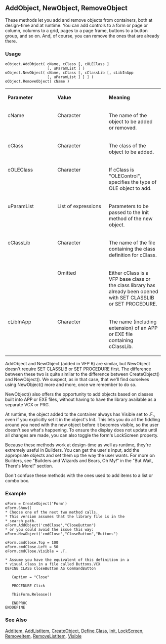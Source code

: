 ## AddObject, NewObject, RemoveObject

These methods let you add and remove objects from containers, both at design-time and at runtime. You can add controls to a form or page or column, columns to a grid, pages to a page frame, buttons to a button group, and so on. And, of course, you can remove the ones that are already there.

### Usage

```foxpro
oObject.AddObject( cName, cClass [, cOLEClass ]
                   [, uParamList ] )
oObject.NewObject( cName, cClass [, cClassLib [, cLibInApp
                   [, uParamList ] ] ] )
oObject.RemoveObject( cName )
```
<table>
<tr>
  <td width="32%" valign="top">
  <p><b>Parameter</b></p>
  </td>
  <td width="23%" valign="top">
  <p><b>Value</b></p>
  </td>
  <td width="45%" valign="top">
  <p><b>Meaning</b></p>
  </td>
 </tr>
<tr>
  <td width="32%" valign="top">
  <p>cName</p>
  </td>
  <td width="23%" valign="top">
  <p>Character</p>
  </td>
  <td width="45%" valign="top">
  <p>The name of the object to be added or removed.</p>
  </td>
 </tr>
<tr>
  <td width="32%" valign="top">
  <p>cClass</p>
  </td>
  <td width="23%" valign="top">
  <p>Character</p>
  </td>
  <td width="45%" valign="top">
  <p>The class of the object to be added.</p>
  </td>
 </tr>
<tr>
  <td width="32%" valign="top">
  <p>cOLEClass</p>
  </td>
  <td width="23%" valign="top">
  <p>Character</p>
  </td>
  <td width="45%" valign="top">
  <p>If cClass is &quot;OLEControl&quot;, specifies the type of OLE object to add.</p>
  </td>
 </tr>
<tr>
  <td width="32%" valign="top">
  <p>uParamList</p>
  </td>
  <td width="23%" valign="top">
  <p>List of expressions</p>
  </td>
  <td width="45%" valign="top">
  <p>Parameters to be passed to the Init method of the new object.</p>
  </td>
 </tr>
<tr>
  <td width="32%" rowspan="2" valign="top">
  <p>cClassLib</p>
  </td>
  <td width="23%" valign="top">
  <p>Character</p>
  </td>
  <td width="45%" valign="top">
  <p>The name of the file containing the class definition for cClass. </p>
  </td>
 </tr>
<tr>
  <td width="33%" valign="top">
  <p>Omitted</p>
  </td>
  <td width="67%" valign="top">
  <p>Either cClass is a VFP base class or the class library has already been opened with SET CLASSLIB or SET PROCEDURE. </p>
  </td>
 </tr>
<tr>
  <td width="32%" valign="top">
  <p>cLibInApp</p>
  </td>
  <td width="23%" valign="top">
  <p>Character</p>
  </td>
  <td width="45%" valign="top">
  <p>The name (including extension) of an APP or EXE file containing cClassLib.</p>
  </td>
 </tr>
</table>

AddObject and NewObject (added in VFP 6) are similar, but NewObject doesn't require SET CLASSLIB or SET PROCEDURE first. The difference between these two is quite similar to the difference between CreateObject() and NewObject(). We suspect, as in that case, that we'll find ourselves using NewObject() more and more, once we remember to do so.

NewObject() also offers the opportunity to add objects based on classes built into APP or EXE files, without having to have the library available as a separate VCX or PRG.

At runtime, the object added to the container always has Visible set to .F., even if you explicitly set it in the object's Init. This lets you do all the fiddling around you need with the new object before it becomes visible, so the user doesn't see what's happening. To ensure the display does not update until all changes are made, you can also toggle the form's LockScreen property.

Because these methods work at design-time as well as runtime, they're extremely useful in Builders. You can get the user's input, add the appropriate objects and set them up the way the user wants. For more on Builders, see "Builders and Wizards and Bears, Oh My!" in the "But Wait, There's More!" section.

Don't confuse these methods with the ones used to add items to a list or combo box.

### Example

```foxpro
oForm = CreateObject('Form')
oForm.Show()
* Choose one of the next two method calls.
* This version assumes that the library file is in the
* search path.
oForm.AddObject('cmdClose',"CloseButton")
* or you could avoid the issue this way:
oForm.NewObject('cmdClose',"CloseButton","Buttons")

oForm.cmdClose.Top = 100
oForm.cmdClose.Left = 50
oForm.cmdClose.Visible = .T.

* Assume you have the equivalent of this definition in a
* visual class in a file called Buttons.VCX
DEFINE CLASS CloseButton AS CommandButton

   Caption = "Close"

   PROCEDURE Click

   ThisForm.Release()

   ENDPROC
ENDDEFINE
```
### See Also

[AddItem](s4g445.md), [AddListItem](s4g445.md), [CreateObject](s4g347.md), [Define Class](s4g351.md), [Init](s4g376.md), [LockScreen](s4g603.md), [RemoveItem](s4g445.md), [RemoveListItem](s4g445.md), [Visible](s4g631.md)